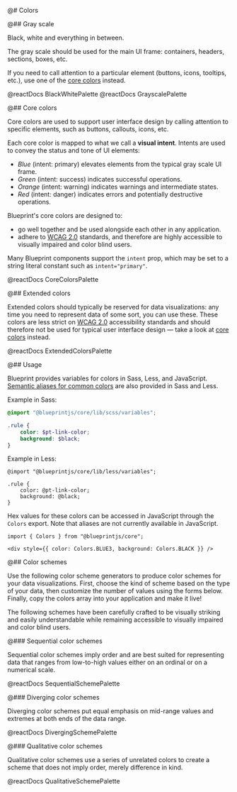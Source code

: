 @# Colors

@## Gray scale

Black, white and everything in between.

The gray scale should be used for the main UI frame: containers, headers, sections, boxes, etc.

If you need to call attention to a particular element (buttons, icons, tooltips, etc.),
use one of the [core colors](#core/colors.core-colors) instead.

@reactDocs BlackWhitePalette
@reactDocs GrayscalePalette

@## Core colors

Core colors are used to support user interface design by calling
attention to specific elements, such as buttons, callouts, icons, etc.

Each core color is mapped to what we call a **visual intent**. Intents
are used to convey the status and tone of UI elements:

-   _Blue_ (intent: primary) elevates elements from the typical gray scale UI frame.
-   _Green_ (intent: success) indicates successful operations.
-   _Orange_ (intent: warning) indicates warnings and intermediate states.
-   _Red_ (intent: danger) indicates errors and potentially destructive operations.

Blueprint's core colors are designed to:

-   go well together and be used alongside each other in any application.
-   adhere to [WCAG 2.0](https://www.w3.org/TR/WCAG20/) standards, and therefore are
    highly accessible to visually impaired and color blind users.

Many Blueprint components support the `intent` prop, which may be set to a string
literal constant such as `intent="primary"`.

@reactDocs CoreColorsPalette

@## Extended colors

Extended colors should typically be reserved for data visualizations: any time
you need to represent data of some sort, you can use these.
These colors are less strict on [WCAG 2.0](https://www.w3.org/TR/WCAG20/)
accessibility standards and should therefore not be used for typical user
interface design — take a look at [core colors](#colors.core-colors) instead.

@reactDocs ExtendedColorsPalette

@## Usage

Blueprint provides variables for colors in Sass, Less, and JavaScript.
[Semantic aliases for common colors](#core/variables.color-aliases) are also provided in Sass and Less.

Example in Sass:

```scss
@import "@blueprintjs/core/lib/scss/variables";

.rule {
    color: $pt-link-color;
    background: $black;
}
```

Example in Less:

```less
@import "@blueprintjs/core/lib/less/variables";

.rule {
    color: @pt-link-color;
    background: @black;
}
```

Hex values for these colors can be accessed in JavaScript through the `Colors` export.
Note that aliases are not currently available in JavaScript.

```tsx
import { Colors } from "@blueprintjs/core";

<div style={{ color: Colors.BLUE3, background: Colors.BLACK }} />
```

@## Color schemes

Use the following color scheme generators to produce color schemes for your data visualizations.
First, choose the kind of scheme based on the type of your data, then customize the number of values
using the forms below. Finally, copy the colors array into your application and make it live!

The following schemes have been carefully crafted to be visually striking and easily understandable
while remaining accessible to visually impaired and color blind users.

@### Sequential color schemes

Sequential color schemes imply order and are best suited for representing data that
ranges from low-to-high values either on an ordinal or on a numerical scale.

@reactDocs SequentialSchemePalette

@### Diverging color schemes

Diverging color schemes put equal emphasis on mid-range values and extremes
at both ends of the data range.

@reactDocs DivergingSchemePalette

@### Qualitative color schemes

Qualitative color schemes use a series of unrelated colors to create a
scheme that does not imply order, merely difference in kind.

@reactDocs QualitativeSchemePalette
